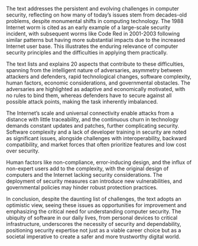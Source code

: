 The text addresses the persistent and evolving challenges in computer security, reflecting on how many of today’s issues stem from decades-old problems, despite monumental shifts in computing technology. The 1988 Internet worm is cited as an early example of a large-scale security incident, with subsequent worms like Code Red in 2001-2003 following similar patterns but having more substantial impacts due to the increased Internet user base. This illustrates the enduring relevance of computer security principles and the difficulties in applying them practically. 

The text lists and explains 20 aspects that contribute to these difficulties, spanning from the intelligent nature of adversaries, asymmetry between attackers and defenders, rapid technological changes, software complexity, human factors, economic considerations, and governmental obstacles. The adversaries are highlighted as adaptive and economically motivated, with no rules to bind them, whereas defenders have to secure against all possible attack points, making the task inherently imbalanced. 

The Internet’s scale and universal connectivity enable attacks from a distance with little traceability, and the continuous churn in technology demands constant updates and patches, further complicating security. Software complexity and a lack of developer training in security are noted as significant issues, alongside challenges with interoperability, backward compatibility, and market forces that often prioritize features and low cost over security. 

Human factors like non-compliance, error-inducing design, and the influx of non-expert users add to the complexity, with the original design of computers and the Internet lacking security considerations. The deployment of security measures can introduce new vulnerabilities, and governmental policies may hinder robust protection practices.

In conclusion, despite the daunting list of challenges, the text adopts an optimistic view, seeing these issues as opportunities for improvement and emphasizing the critical need for understanding computer security. The ubiquity of software in our daily lives, from personal devices to critical infrastructure, underscores the necessity of security and dependability, positioning security expertise not just as a viable career choice but as a societal imperative to create a safer and more trustworthy digital world.